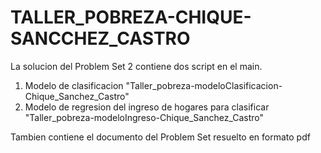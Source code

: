 # TALLER_POBREZA-CHIQUE-SANCCHEZ_CASTRO

La solucion del Problem Set 2 contiene dos script en el main. 

1. Modelo de clasificacion "Taller_pobreza-modeloClasificacion-Chique_Sanchez_Castro"
2. Modelo de regresion del ingreso de hogares para clasificar "Taller_pobreza-modeloIngreso-Chique_Sanchez_Castro"

Tambien contiene  el documento del Problem Set resuelto en formato pdf
